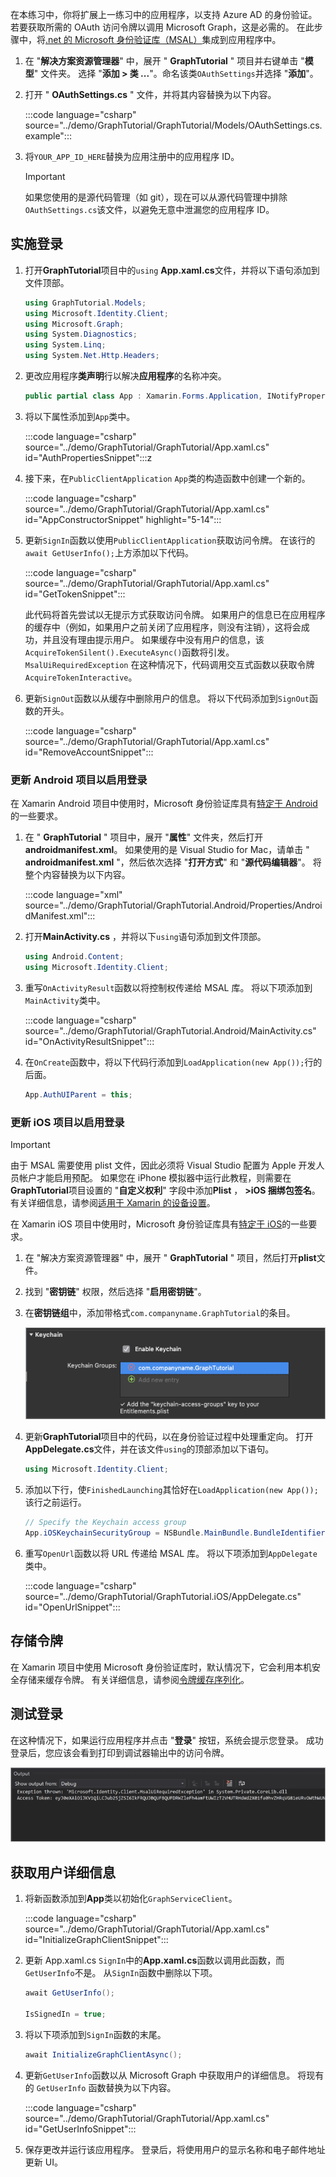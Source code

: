 <!-- markdownlint-disable MD002 MD041 -->

在本练习中，你将扩展上一练习中的应用程序，以支持 Azure AD 的身份验证。 若要获取所需的 OAuth 访问令牌以调用 Microsoft Graph，这是必需的。 在此步骤中，将[.net 的 Microsoft 身份验证库（MSAL）](https://github.com/AzureAD/microsoft-authentication-library-for-dotnet)集成到应用程序中。

1. 在 "**解决方案资源管理器**" 中，展开 " **GraphTutorial** " 项目并右键单击 "**模型**" 文件夹。 选择 "**添加 > 类 ...**"。命名该类`OAuthSettings`并选择 "**添加**"。

1. 打开 " **OAuthSettings.cs** " 文件，并将其内容替换为以下内容。

    :::code language="csharp" source="../demo/GraphTutorial/GraphTutorial/Models/OAuthSettings.cs.example":::

1. 将`YOUR_APP_ID_HERE`替换为应用注册中的应用程序 ID。

    > [!IMPORTANT]
    > 如果您使用的是源代码管理（如 git），现在可以从源代码管理中排除`OAuthSettings.cs`该文件，以避免无意中泄漏您的应用程序 ID。

## <a name="implement-sign-in"></a>实施登录

1. 打开**GraphTutorial**项目中的`using` **App.xaml.cs**文件，并将以下语句添加到文件顶部。

    ```csharp
    using GraphTutorial.Models;
    using Microsoft.Identity.Client;
    using Microsoft.Graph;
    using System.Diagnostics;
    using System.Linq;
    using System.Net.Http.Headers;
    ```

1. 更改应用程序**类声明**行以解决**应用程序**的名称冲突。

    ```csharp
    public partial class App : Xamarin.Forms.Application, INotifyPropertyChanged
    ```

1. 将以下属性添加到`App`类中。

    :::code language="csharp" source="../demo/GraphTutorial/GraphTutorial/App.xaml.cs" id="AuthPropertiesSnippet":::z

1. 接下来，在`PublicClientApplication` `App`类的构造函数中创建一个新的。

    :::code language="csharp" source="../demo/GraphTutorial/GraphTutorial/App.xaml.cs" id="AppConstructorSnippet" highlight="5-14":::

1. 更新`SignIn`函数以使用`PublicClientApplication`获取访问令牌。 在该行的`await GetUserInfo();`上方添加以下代码。

    :::code language="csharp" source="../demo/GraphTutorial/GraphTutorial/App.xaml.cs" id="GetTokenSnippet":::

    此代码将首先尝试以无提示方式获取访问令牌。 如果用户的信息已在应用程序的缓存中（例如，如果用户之前关闭了应用程序，则没有注销），这将会成功，并且没有理由提示用户。 如果缓存中没有用户的信息，该`AcquireTokenSilent().ExecuteAsync()`函数将引发。 `MsalUiRequiredException` 在这种情况下，代码调用交互式函数以获取令牌`AcquireTokenInteractive`。

1. 更新`SignOut`函数以从缓存中删除用户的信息。 将以下代码添加到`SignOut`函数的开头。

    :::code language="csharp" source="../demo/GraphTutorial/GraphTutorial/App.xaml.cs" id="RemoveAccountSnippet":::

### <a name="update-android-project-to-enable-sign-in"></a>更新 Android 项目以启用登录

在 Xamarin Android 项目中使用时，Microsoft 身份验证库具有[特定于 Android](https://github.com/AzureAD/microsoft-authentication-library-for-dotnet/wiki/Xamarin-Android-specifics)的一些要求。

1. 在 " **GraphTutorial** " 项目中，展开 "**属性**" 文件夹，然后打开**androidmanifest.xml**。 如果使用的是 Visual Studio for Mac，请单击 " **androidmanifest.xml** "，然后依次选择 "**打开方式**" 和 "**源代码编辑器**"。 将整个内容替换为以下内容。

    :::code language="xml" source="../demo/GraphTutorial/GraphTutorial.Android/Properties/AndroidManifest.xml":::

1. 打开**MainActivity.cs** ，并将以下`using`语句添加到文件顶部。

    ```csharp
    using Android.Content;
    using Microsoft.Identity.Client;
    ```

1. 重写`OnActivityResult`函数以将控制权传递给 MSAL 库。 将以下项添加到`MainActivity`类中。

    :::code language="csharp" source="../demo/GraphTutorial/GraphTutorial.Android/MainActivity.cs" id="OnActivityResultSnippet":::

1. 在`OnCreate`函数中，将以下代码行添加到`LoadApplication(new App());`行的后面。

    ```csharp
    App.AuthUIParent = this;
    ```

### <a name="update-ios-project-to-enable-sign-in"></a>更新 iOS 项目以启用登录

> [!IMPORTANT]
> 由于 MSAL 需要使用 plist 文件，因此必须将 Visual Studio 配置为 Apple 开发人员帐户才能启用预配。 如果您在 iPhone 模拟器中运行此教程，则需要在**GraphTutorial**项目设置的 "**自定义权利**" 字段中添加**Plist** ， **>iOS 捆绑包签名**。 有关详细信息，请参阅[适用于 Xamarin 的设备设置](/xamarin/ios/get-started/installation/device-provisioning)。

在 Xamarin iOS 项目中使用时，Microsoft 身份验证库具有[特定于 iOS](https://github.com/AzureAD/microsoft-authentication-library-for-dotnet/wiki/Xamarin-iOS-specifics)的一些要求。

1. 在 "解决方案资源管理器" 中，展开 " **GraphTutorial** " 项目，然后打开**plist**文件。

1. 找到 "**密钥链**" 权限，然后选择 "**启用密钥链**"。

1. 在**密钥链组**中，添加带格式`com.companyname.GraphTutorial`的条目。

    ![密钥链权限配置的屏幕截图](./images/enable-keychain-access.png)

1. 更新**GraphTutorial**项目中的代码，以在身份验证过程中处理重定向。 打开**AppDelegate.cs**文件，并在该文件`using`的顶部添加以下语句。

    ```csharp
    using Microsoft.Identity.Client;
    ```

1. 添加以下行，使`FinishedLaunching`其恰好在`LoadApplication(new App());`该行之前运行。

    ```csharp
    // Specify the Keychain access group
    App.iOSKeychainSecurityGroup = NSBundle.MainBundle.BundleIdentifier;
    ```

1. 重写`OpenUrl`函数以将 URL 传递给 MSAL 库。 将以下项添加到`AppDelegate`类中。

    :::code language="csharp" source="../demo/GraphTutorial/GraphTutorial.iOS/AppDelegate.cs" id="OpenUrlSnippet":::

## <a name="storing-the-tokens"></a>存储令牌

在 Xamarin 项目中使用 Microsoft 身份验证库时，默认情况下，它会利用本机安全存储来缓存令牌。 有关详细信息，请参阅[令牌缓存序列化](https://github.com/AzureAD/microsoft-authentication-library-for-dotnet/wiki/token-cache-serialization)。

## <a name="test-sign-in"></a>测试登录

在这种情况下，如果运行应用程序并点击 "**登录**" 按钮，系统会提示您登录。 成功登录后，您应该会看到打印到调试器输出中的访问令牌。

![Visual Studio 中的输出窗口的屏幕截图](./images/debugger-access-token.png)

## <a name="get-user-details"></a>获取用户详细信息

1. 将新函数添加到**App**类以初始化`GraphServiceClient`。

    :::code language="csharp" source="../demo/GraphTutorial/GraphTutorial/App.xaml.cs" id="InitializeGraphClientSnippet":::

1. 更新 App.xaml.cs `SignIn`中的**App.xaml.cs**函数以调用此函数，而`GetUserInfo`不是。 从`SignIn`函数中删除以下项。

    ```csharp
    await GetUserInfo();

    IsSignedIn = true;
    ```

1. 将以下项添加到`SignIn`函数的末尾。

    ```csharp
    await InitializeGraphClientAsync();
    ```

1. 更新`GetUserInfo`函数以从 Microsoft Graph 中获取用户的详细信息。 将现有的 `GetUserInfo` 函数替换为以下内容。

    :::code language="csharp" source="../demo/GraphTutorial/GraphTutorial/App.xaml.cs" id="GetUserInfoSnippet":::

1. 保存更改并运行该应用程序。 登录后，将使用用户的显示名称和电子邮件地址更新 UI。
